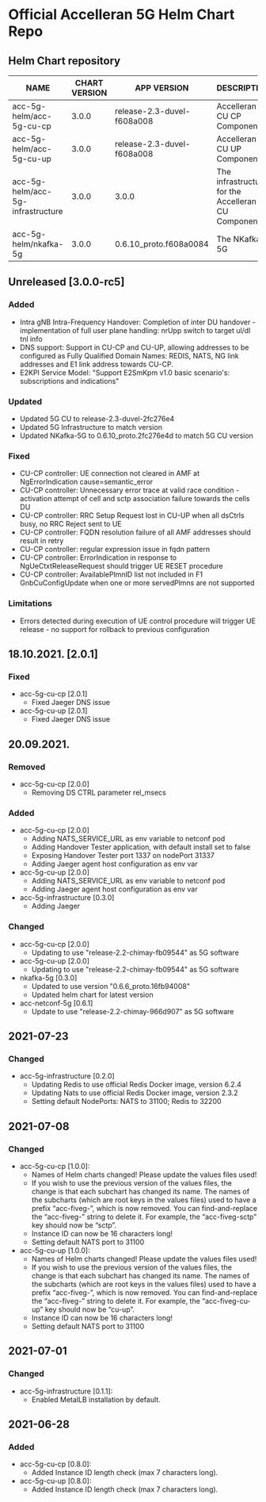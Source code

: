 # Official Accelleran 5G Helm Chart Repo

## Helm Chart repository
|NAME   |CHART VERSION   |APP VERSION   |DESCRIPTION   |
|---|---|---|---|
| acc-5g-helm/acc-5g-cu-cp       |         3.0.0   |        release-2.3-duvel-f608a008        |          Accelleran 5G CU CP Components                     |
| acc-5g-helm/acc-5g-cu-up        |        3.0.0      |     release-2.3-duvel-f608a008         |         Accelleran 5G CU UP Components                     |
| acc-5g-helm/acc-5g-infrastructure    |   3.0.0      |       3.0.0                      |        The infrastructure for the Accelleran 5G CU Components |
| acc-5g-helm/nkafka-5g           |        3.0.0     |      0.6.10_proto.f608a0084 |  The NKafka-5G                        |

## Unreleased [3.0.0-rc5]
### Added
  - Intra gNB Intra-Frequency Handover: Completion of inter DU handover - implementation of full user plane handling: nrUpp switch to target ul/dl tnl info
  - DNS support: Support in CU-CP and CU-UP, allowing addresses to be configured as Fully Qualified Domain Names: REDIS, NATS, NG link addresses and E1 link address towards CU-CP.
  - E2KPI Service Model: "Support E2SmKpm v1.0 basic scenario's: subscriptions and indications"
### Updated
  - Updated 5G CU to release-2.3-duvel-2fc276e4
  - Updated 5G Infrastructure to match version 
  - Updated NKafka-5G to 0.6.10_proto.2fc276e4d to match 5G CU version
### Fixed
  - CU-CP controller:   UE connection not cleared in AMF at NgErrorIndication cause=semantic_error
  - CU-CP controller:   Unnecessary error trace at valid race condition - activation attempt of cell and sctp association failure towards the cells DU
  - CU-CP controller:	RRC Setup Request lost in CU-UP when all dsCtrls busy, no RRC Reject sent to UE 
  - CU-CP controller:	FQDN resolution failure of all AMF addresses should result in retry 
  - CU-CP controller:	regular expression issue in fqdn pattern 
  - CU-CP controller:	ErrorIndication in response to NgUeCtxtReleaseRequest should trigger UE RESET procedure 
  - CU-CP controller:	AvailablePlmnID list not included in F1 GnbCuConfigUpdate when one or more servedPlmns are not supported 
### Limitations
  - Errors detected during execution of UE control procedure will trigger UE release - no support for rollback to previous configuration

## 18.10.2021. [2.0.1]
### Fixed
- acc-5g-cu-cp [2.0.1]
  - Fixed Jaeger DNS issue
- acc-5g-cu-up [2.0.1]
  - Fixed Jaeger DNS issue

## 20.09.2021.
### Removed
- acc-5g-cu-cp [2.0.0]
  - Removing DS CTRL parameter rel_msecs
### Added
- acc-5g-cu-cp [2.0.0]
  - Adding NATS_SERVICE_URL as env variable to netconf pod
  - Adding Handover Tester application, with default install set to false
  - Exposing Handover Tester port 1337 on nodePort 31337
  - Adding Jaeger agent host configuration as env var
- acc-5g-cu-up [2.0.0]
  - Adding NATS_SERVICE_URL as env variable to netconf pod
  - Adding Jaeger agent host configuration as env var
- acc-5g-infrastructure [0.3.0]
  - Adding Jaeger 
### Changed
- acc-5g-cu-cp [2.0.0]
  - Updating to use "release-2.2-chimay-fb09544" as 5G software
- acc-5g-cu-up [2.0.0]
  - Updating to use "release-2.2-chimay-fb09544" as 5G software
- nkafka-5g [0.3.0]
  - Updated to use version "0.6.6_proto.16fb94008"
  - Updated helm chart for latest version
- acc-netconf-5g [0.6.1]
  - Update to use "release-2.2-chimay-966d907" as 5G software

## 2021-07-23
### Changed
- acc-5g-infrastructure [0.2.0]
  - Updating Redis to use official Redis Docker image, version 6.2.4
  - Updating Nats to use official Redis Docker image, version 2.3.2
  - Setting default NodePorts: NATS to 31100; Redis to 32200  

## 2021-07-08
### Changed
- acc-5g-cu-cp [1.0.0]:
  - Names of Helm charts changed! Please update the values files used!
  - If you wish to use the previous version of the values files, the change is that each subchart has changed its name. The names of the subcharts (which are root keys in the values files) used to have a prefix “acc-fiveg-”, which is now removed. You can find-and-replace the “acc-fiveg-” string to delete it. For example, the “acc-fiveg-sctp” key should now be “sctp”.
  - Instance ID can now be 16 characters long!
  - Setting default NATS port to 31100  
- acc-5g-cu-up [1.0.0]: 
  - Names of Helm charts changed! Please update the values files used!
  - If you wish to use the previous version of the values files, the change is that each subchart has changed its name. The names of the subcharts (which are root keys in the values files) used to have a prefix “acc-fiveg-”, which is now removed. You can find-and-replace the “acc-fiveg-” string to delete it. For example, the “acc-fiveg-cu-up” key should now be “cu-up”.
  - Instance ID can now be 16 characters long!
  - Setting default NATS port to 31100  

## 2021-07-01
### Changed
- acc-5g-infrastructure [0.1.1]:
  - Enabled MetalLB installation by default.

## 2021-06-28
### Added
- acc-5g-cu-cp [0.8.0]: 
  - Added Instance ID length check (max 7 characters long).
- acc-5g-cu-up [0.8.0]: 
  - Added Instance ID length check (max 7 characters long).
